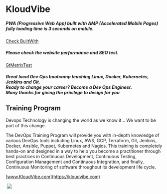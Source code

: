 # KloudVibe
##### PWA (Progressive Web App) built with AMP (Accelerated Mobile Pages) fully loading time is 3 seconds on mobile. 
[Check BuiltWith](https://builtwith.com/kloudvibe.com)
##### Please check the website performance and SEO test.
[GtMetrixTest](https://gtmetrix.com/reports/kloudvibe.com/KmV71euT) 
##### Great local Dev Ops bootcamp teaching Linux, Docker, Kubernetes, Jenkins and Git.<br>Ready to change your career? Become a Dev Ops Engineer.<br>Many thanks for giving the privilege to design for you
## Training Program
Devops
Technology is changing the world as we know it... We want to be part of this change.

The DevOps Training Program will provide you with in-depth knowledge of various DevOps tools including Linux, AWS, GCP, Terraform, Git, Jenkins, Docker, Ansible, Puppet, Kubernetes and Nagios. This training is completely hands-on and designed in a way to help you become a practitioner through best practices in Continuous Development, Continuous Testing, Configuration Management and Continuous Integration, and finally, Continuous Monitoring of software throughout its development life cycle.

[www.KloudVibe.com](https://kloudvibe.com)

![]()
[<img src="https://github.com/Flomastermod/KloudVibe/blob/master/images/kloudvibe.com_%20(3).png">](http://google.com.au/)
